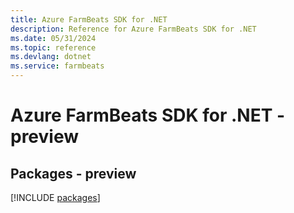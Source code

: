 ```yaml
---
title: Azure FarmBeats SDK for .NET
description: Reference for Azure FarmBeats SDK for .NET
ms.date: 05/31/2024
ms.topic: reference
ms.devlang: dotnet
ms.service: farmbeats
---
```

# Azure FarmBeats SDK for .NET - preview
## Packages - preview
[!INCLUDE [packages](farmbeats-index.md)]